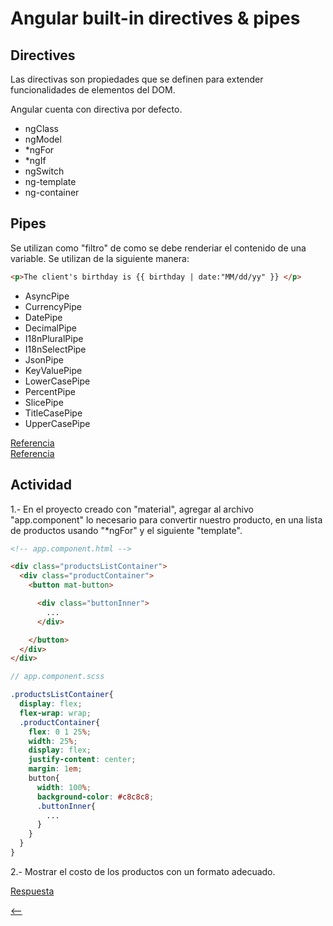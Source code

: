 # Angular built-in directives & pipes

## Directives

Las directivas son propiedades que se definen para extender funcionalidades de elementos del DOM.

Angular cuenta con directiva por defecto.

* ngClass
* ngModel
* \*ngFor
* \*ngIf
* ngSwitch
* ng-template
* ng-container

## Pipes

Se utilizan como "filtro" de como se debe renderiar el contenido de una variable. Se utilizan de la siguiente manera:

```html
<p>The client's birthday is {{ birthday | date:"MM/dd/yy" }} </p>
```

* AsyncPipe
* CurrencyPipe
* DatePipe
* DecimalPipe
* I18nPluralPipe
* I18nSelectPipe
* JsonPipe
* KeyValuePipe
* LowerCasePipe
* PercentPipe
* SlicePipe
* TitleCasePipe
* UpperCasePipe

[Referencia](https://angular.io/tutorial/toh-pt1)  
[Referencia](https://angular.io/guide/structural-directives)

## Actividad

1.- En el proyecto creado con "material", agregar al archivo "app.component" lo necesario para convertir nuestro producto, en una lista de productos usando "\*ngFor" y el siguiente "template".

```html
<!-- app.component.html -->

<div class="productsListContainer">
  <div class="productContainer">
    <button mat-button>

      <div class="buttonInner">
        ...
      </div>

    </button>
  </div>
</div>
```

```scss
// app.component.scss

.productsListContainer{
  display: flex;
  flex-wrap: wrap;
  .productContainer{
    flex: 0 1 25%;
    width: 25%;
    display: flex;
    justify-content: center;
    margin: 1em;
    button{
      width: 100%;
      background-color: #c8c8c8;
      .buttonInner{
        ...
      }
    }
  }
}
```

2.- Mostrar el costo de los productos con un formato adecuado.

[Respuesta](./respuestas/ng-built-in-directives-pipes.md)

[<--](./README.md)
